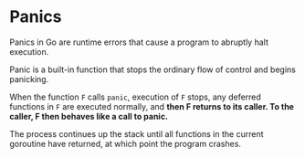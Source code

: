 # Panics
Panics in Go are runtime errors that cause a program to abruptly halt execution.

Panic is a built-in function that stops the ordinary flow of control and begins panicking.

When the function `F` calls `panic`, execution of `F` stops, any deferred functions in `F` are executed normally, and **then F returns to its caller. To the caller, F then behaves like a call to panic.** 

The process continues up the stack until all functions in the current goroutine have returned, at which point the program crashes.


